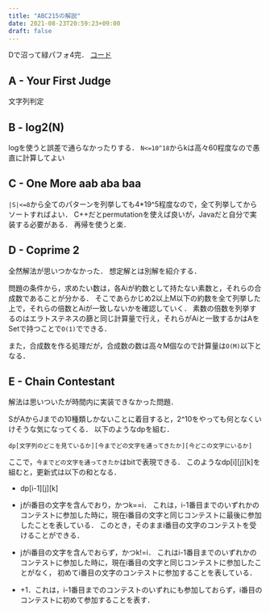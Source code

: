 ```yaml
---
title: "ABC215の解説"
date: 2021-08-23T20:59:23+09:00
draft: false
---
```


Dで沼って緑パフォ4完．
[コード](https://github.com/T45K/kyopuro/tree/master/AtCoder/ABC/ABC215)

## A - Your First Judge
文字列判定

## B - log2(N)
logを使うと誤差で通らなかったりする．
`N<=10^18`からkは高々60程度なので愚直に計算してよい

## C - One More aab aba baa
`|S|<=8`から全てのパターンを列挙しても4*19^5程度なので，全て列挙してからソートすればよい．
C++だとpermutationを使えば良いが，Javaだと自分で実装する必要がある．
再帰を使うと楽．

## D - Coprime 2
全然解法が思いつかなかった．
想定解とは別解を紹介する．

問題の条件から，求めたい数は，各Aiが約数として持たない素数と，それらの合成数であることが分かる．
そこであらかじめ2以上M以下の約数を全て列挙した上で，それらの倍数とAiが一致しないかを確認していく．
素数の倍数を列挙するのはエラトステネスの篩と同じ計算量で行え，それらがAiと一致するかはAをSetで持つことで`O(1)`でできる．

また，合成数を作る処理だが，合成数の数は高々M個なので計算量は`O(M)`以下となる．

## E - Chain Contestant
解法は思いついたが時間内に実装できなかった問題．

SがAからJまでの10種類しかないことに着目すると，2^10をやっても何となくいけそうな気になってくる．
以下のようなdpを組む．

```
dp[文字列のどこを見ているか][今までどの文字を通ってきたか][今どこの文字にいるか]
```

ここで，`今までどの文字を通ってきたか`はbitで表現できる．
このようなdp[i][j][k]を組むと，更新式は以下の和となる．

- dp[i-1][j][k]

- jがi番目の文字を含んでおり，かつk==i．
これは，i-1番目までのいずれかのコンテストに参加した時に，現在i番目の文字と同じコンテストに最後に参加したことを表している．
このとき，そのままi番目の文字のコンテストを受けることができる．

- jがi番目の文字を含んでおらず，かつk!=i．
これはi-1番目までのいずれかのコンテストに参加した時に，現在i番目の文字と同じコンテストに参加したことがなく，
初めてi番目の文字のコンテストに参加することを表している．

- +1．これは，i-1番目までのコンテストのいずれにも参加しておらず，i番目のコンテストに初めて参加することを表す．

